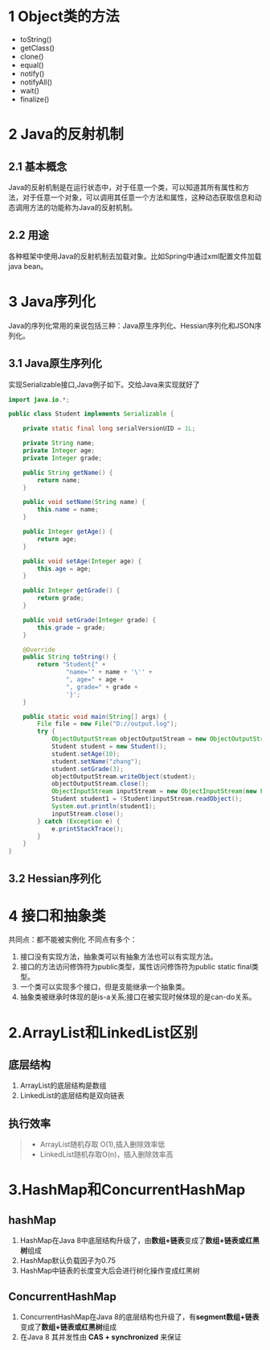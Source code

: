 
# 1 Object类的方法
 - toString()
 - getClass()
 - clone()
 - equal()
 - notify()
 - notifyAll()
 - wait()
 - finalize()

# 2 Java的反射机制
## 2.1 基本概念
Java的反射机制是在运行状态中，对于任意一个类，可以知道其所有属性和方法，对于任意一个对象，可以调用其任意一个方法和属性，这种动态获取信息和动态调用方法的功能称为Java的反射机制。
## 2.2 用途
各种框架中使用Java的反射机制去加载对象。比如Spring中通过xml配置文件加载java bean。

# 3 Java序列化
Java的序列化常用的来说包括三种：Java原生序列化、Hessian序列化和JSON序列化。
## 3.1 Java原生序列化
实现Serializable接口,Java例子如下。交给Java来实现就好了

```java
import java.io.*;

public class Student implements Serializable {

    private static final long serialVersionUID = 1L;

    private String name;
    private Integer age;
    private Integer grade;

    public String getName() {
        return name;
    }

    public void setName(String name) {
        this.name = name;
    }

    public Integer getAge() {
        return age;
    }

    public void setAge(Integer age) {
        this.age = age;
    }

    public Integer getGrade() {
        return grade;
    }

    public void setGrade(Integer grade) {
        this.grade = grade;
    }

    @Override
    public String toString() {
        return "Student{" +
                "name='" + name + '\'' +
                ", age=" + age +
                ", grade=" + grade +
                '}';
    }

    public static void main(String[] args) {
        File file = new File("D://output.log");
        try {
            ObjectOutputStream objectOutputStream = new ObjectOutputStream(new FileOutputStream(file));
            Student student = new Student();
            student.setAge(10);
            student.setName("zhang");
            student.setGrade(3);
            objectOutputStream.writeObject(student);
            objectOutputStream.close();
            ObjectInputStream inputStream = new ObjectInputStream(new FileInputStream(file));
            Student student1 = (Student)inputStream.readObject();
            System.out.println(student1);
            inputStream.close();
        } catch (Exception e) {
            e.printStackTrace();
        }
    }
}
```

## 3.2 Hessian序列化

# 4 接口和抽象类

共同点：都不能被实例化
不同点有多个：
1. 接口没有实现方法，抽象类可以有抽象方法也可以有实现方法。
2. 接口的方法访问修饰符为public类型，属性访问修饰符为public static final类型。
3. 一个类可以实现多个接口，但是支能继承一个抽象类。
4. 抽象类被继承时体现的是is-a关系;接口在被实现时候体现的是can-do关系。

# 2.ArrayList和LinkedList区别

## 底层结构

 1. ArrayList的底层结构是数组
 2. LinkedList的底层结构是双向链表

## 执行效率

>* ArrayList随机存取 O(1),插入删除效率低
>* LinkedList随机存取O(n)，插入删除效率高

# 3.HashMap和ConcurrentHashMap
## hashMap

 1. HashMap在Java 8中底层结构升级了，由**数组+链表**变成了**数组+链表或红黑树**组成
 2. HashMap默认负载因子为0.75
 3. HashMap中链表的长度变大后会进行树化操作变成红黑树

## ConcurrentHashMap

 1. ConcurrentHashMap在Java 8的底层结构也升级了，有**segment数组+链表**变成了**数组+链表或红黑树**组成
 2. 在Java 8 其并发性由 **CAS + synchronized** 来保证